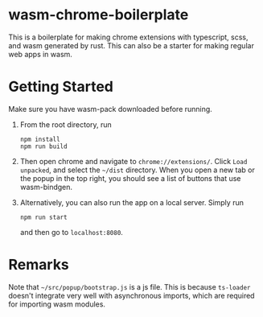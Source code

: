 # wasm-chrome-boilerplate
This is a boilerplate for making chrome extensions with typescript, scss, and wasm generated by rust. This can also be a starter for making regular web apps in wasm.

# Getting Started

Make sure you have wasm-pack downloaded before running.

1. From the root directory, run
    ```
    npm install
    npm run build
    ```

2. Then open chrome and navigate to `chrome://extensions/`. Click `Load unpacked`, and select the `~/dist` directory. When you open a new tab or the popup in the top right, you should see a list of buttons that use wasm-bindgen.

3. Alternatively, you can also run the app on a local server. Simply run
    ```
    npm run start
    ```
    and then go to `localhost:8080`.

# Remarks
Note that `~/src/popup/bootstrap.js` is a js file. This is because `ts-loader` doesn't integrate very well with asynchronous imports, which are required for importing wasm modules.
